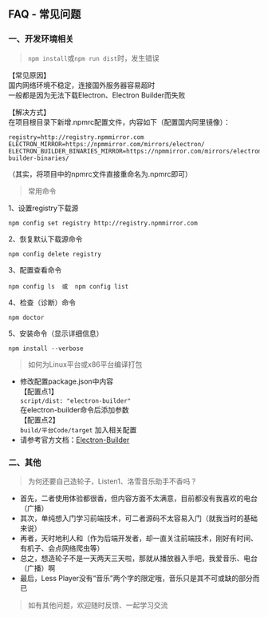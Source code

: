 ## FAQ - 常见问题

### 一、开发环境相关
> `npm install`或`npm run dist`时，发生错误  

【常见原因】  
国内网络环境不稳定，连接国外服务器容易超时  
一般都是因为无法下载Electron、Electron Builder而失败  
  
【解决方式】  
在项目根目录下新增.npmrc配置文件，内容如下（配置国内阿里镜像）：  
```
registry=http://registry.npmmirror.com
ELECTRON_MIRROR=https://npmmirror.com/mirrors/electron/
ELECTRON_BUILDER_BINARIES_MIRROR=https://npmmirror.com/mirrors/electron-builder-binaries/
```
（其实，将项目中的npmrc文件直接重命名为.npmrc即可）
  
> 常用命令  

1、设置registry下载源
```
npm config set registry http://registry.npmmirror.com
```     
2、恢复默认下载源命令  
```
npm config delete registry
```

3、配置查看命令  
```
npm config ls  或  npm config list
```
  
4、检查（诊断）命令  
```
npm doctor
``` 

5、安装命令（显示详细信息）
``` 
npm install --verbose
``` 
  
> 如何为Linux平台或x86平台编译打包  
* 修改配置package.json中内容  
  【配置点1】  
  `script/dist: "electron-builder"`  
  在electron-builder命令后添加参数   
  【配置点2】   
  `build/平台Code/target` 加入相关配置  
* 请参考官方文档：[Electron-Builder](https://www.electron.build/cli) 

### 二、其他
> 为何还要自己造轮子，Listen1、洛雪音乐助手不香吗？  
* 首先，二者使用体验都很香，但内容方面不太满意，目前都没有我喜欢的电台（广播）  
* 其次，单纯想入门学习前端技术，可二者源码不太容易入门（就我当时的基础来说）  
* 再者，天时地利人和（作为后端开发者，却一直关注前端技术，刚好有时间、有机子、会点网络爬虫等）  
* 总之，想造轮子不是一天两天三天啦，那就从播放器入手吧，我爱音乐、电台（广播）啊  
* 最后，Less Player没有“音乐”两个字的限定哦，音乐只是其不可或缺的部分而已  
  
> 如有其他问题，欢迎随时反馈、一起学习交流  